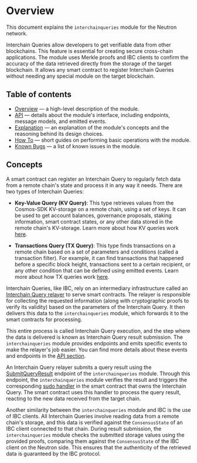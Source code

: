 # Overview

This document explains the `interchainqueries` module for the Neutron network.

Interchain Queries allow developers to get verifiable data from other blockchains. This feature is essential for creating secure cross-chain applications. The module uses Merkle proofs and IBC clients to confirm the accuracy of the data retrieved directly from the storage of the target blockchain. It allows any smart contract to register Interchain Queries without needing any special module on the target blockchain.

## Table of contents

- [Overview](/neutron/modules/interchain-queries/overview) — a high-level description of the module.
- [API](/neutron/modules/interchain-queries/api) — details about the module's interface, including endpoints, message models, and emitted events.
- [Explanation](/neutron/modules/interchain-queries/explanation) — an explanation of the module's concepts and the reasoning behind its design choices.
- [How To](/neutron/modules/interchain-queries/how-to) — short guides on performing basic operations with the module.
- [Known Bugs](/neutron/modules/interchain-queries/known-bugs) — a list of known issues in the module.

## Concepts

A smart contract can register an Interchain Query to regularly fetch data from a remote chain's state and process it in any way it needs. There are two types of Interchain Queries:

- **Key-Value Query (KV Query)**: This type retrieves values from the Cosmos-SDK KV-storage on a remote chain, using a set of keys. It can be used to get account balances, governance proposals, staking information, smart contract states, or any other data stored in the remote chain's KV-storage. Learn more about how KV queries work [here](/neutron/modules/interchain-queries/explanation#how-do-kv-interchain-queries-work).

- **Transactions Query (TX Query)**: This type finds transactions on a remote chain based on a set of parameters and conditions (called a transaction filter). For example, it can find transactions that happened before a specific block height, transactions sent to a certain recipient, or any other condition that can be defined using emitted events. Learn more about how TX queries work [here](/neutron/modules/interchain-queries/explanation#how-do-tx-interchain-queries-work).

Interchain Queries, like IBC, rely on an intermediary infrastructure called an [Interchain Query relayer](/neutron/modules/interchain-queries/explanation#what-is-an-interchain-query-relayer) to serve smart contracts. The relayer is responsible for collecting the requested information (along with cryptographic proofs to verify its validity) based on the parameters of the Interchain Query. It then delivers this data to the `interchainqueries` module, which forwards it to the smart contracts for processing.  

This entire process is called Interchain Query execution, and the step where the data is delivered is known as Interchain Query result submission. The `interchainqueries` module provides endpoints and emits specific events to make the relayer's job easier. You can find more details about these events and endpoints in the [API section](/neutron/modules/interchain-queries/api).

An Interchain Query relayer submits a query result using the [SubmitQueryResult](/neutron/modules/interchain-queries/api#submitqueryresult) endpoint of the `interchainqueries` module. Through this endpoint, the `interchainqueries` module verifies the result and triggers the corresponding [sudo handler](/neutron/modules/interchain-queries/api#sudo) in the smart contract that owns the Interchain Query. The smart contract uses this handler to process the query result, reacting to the new data received from the target chain.

Another similarity between the `interchainqueries` module and IBC is the use of IBC clients. All Interchain Queries involve reading data from a remote chain's storage, and this data is verified against the `ConsensusState` of an IBC client connected to that chain. During result submission, the `interchainqueries` module checks the submitted storage values using the provided proofs, comparing them against the `ConsensusState` of the IBC client on the Neutron side. This ensures that the authenticity of the retrieved data is guaranteed by the IBC protocol.